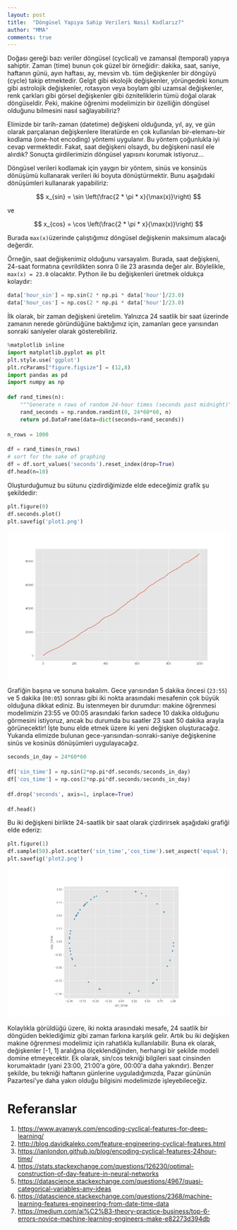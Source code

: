 ```yaml
---
layout: post
title:  "Döngüsel Yapıya Sahip Verileri Nasıl Kodlarız?"
author: "MMA"
comments: true
---
```


Doğası gereği bazı veriler döngüsel (cyclical) ve zamansal (temporal) yapıya sahiptir.  Zaman (time) bunun çok güzel bir örneğidir: dakika, saat, saniye, haftanın günü, ayın haftası, ay, mevsim vb. tüm değişkenler bir döngüyü (cycle) takip etmektedir. Gelgit gibi ekolojik değişkenler, yörüngedeki konum gibi astrolojik değişkenler, rotasyon veya boylam gibi uzamsal değişkenler, renk çarkları gibi görsel değişkenler gibi özniteliklerin tümü doğal olarak döngüseldir. Peki, makine öğrenimi modelimizin bir özelliğin döngüsel olduğunu bilmesini nasıl sağlayabiliriz?

Elimizde bir tarih-zaman (datetime) değişkeni olduğunda, yıl, ay, ve gün olarak parçalanan değişkenlere literatürde en çok kullanılan bir-elemanı-bir kodlama (one-hot encoding) yöntemi uygulanır. Bu yöntem çoğunlukla iyi cevap vermektedir. Fakat, saat değişkeni olsaydı, bu değişkeni nasıl ele alırdık? Sonuçta girdilerimizin döngüsel yapısını korumak istiyoruz...

Döngüsel verileri kodlamak için yaygın bir yöntem, sinüs ve konsinüs dönüşümü kullanarak verileri iki boyuta dönüştürmektir. Bunu aşağıdaki dönüşümleri kullanarak yapabiliriz:

$$
x_{sin} = \sin \left(\frac{2 * \pi * x}{\max(x)}\right)
$$

ve

$$
x_{cos} = \cos \left(\frac{2 * \pi * x}{\max(x)}\right)
$$

Burada `max(x)`üzerinde çalıştığımız döngüsel değişkenin maksimum alacağı değerdir.

 Örneğin, saat değişkenimiz olduğunu varsayalım. Burada, saat değişkeni, 24-saat formatına çevrildikten sonra 0 ile 23 arasında değer alır. Böylelikle, `max(x) = 23.0` olacaktır. Python ile bu değişkenleri üretmek oldukça kolaydır:

```python
data['hour_sin'] = np.sin(2 * np.pi * data['hour']/23.0)
data['hour_cos'] = np.cos(2 * np.pi * data['hour']/23.0)
```

İlk olarak, bir zaman değişkeni üretelim. Yalnızca 24 saatlik bir saat üzerinde zamanın nerede göründüğüne baktığımız için, zamanları gece yarısından sonraki saniyeler olarak gösterebiliriz.

```python
%matplotlib inline
import matplotlib.pyplot as plt
plt.style.use('ggplot')
plt.rcParams["figure.figsize"] = (12,8)
import pandas as pd
import numpy as np

def rand_times(n):
    """Generate n rows of random 24-hour times (seconds past midnight)"""
    rand_seconds = np.random.randint(0, 24*60*60, n)
    return pd.DataFrame(data=dict(seconds=rand_seconds))

n_rows = 1000

df = rand_times(n_rows)
# sort for the sake of graphing
df = df.sort_values('seconds').reset_index(drop=True)
df.head(n=10)
```

Oluşturduğumuz bu sütunu çizdirdiğimizde elde edeceğimiz grafik şu şekildedir:

```python
plt.figure(0)
df.seconds.plot()
plt.savefig('plot1.png')
```

![](https://github.com/mmuratarat/turkish/blob/master/_posts/images/plot1.png?raw=true)

Grafiğin başına ve sonuna bakalım. Gece yarısından 5 dakika öncesi (`23:55`) ve 5 dakika (`00:05`) sonrası gibi iki nokta arasındaki mesafenin çok büyük olduğuna dikkat ediniz. Bu istenmeyen bir durumdur: makine öğrenmesi modelimizin 23:55 ve 00:05 arasındaki farkın sadece 10 dakika olduğunu görmesini istiyoruz, ancak bu durumda bu saatler 23 saat 50 dakika arayla görünecektir! İşte bunu elde etmek üzere iki yeni değişken oluşturacağız. Yukarıda elimizde bulunan gece-yarısından-sonraki-saniye değişkenine sinüs ve kosinüs dönüşümleri uygulayacağız.

```python
seconds_in_day = 24*60*60

df['sin_time'] = np.sin(2*np.pi*df.seconds/seconds_in_day)
df['cos_time'] = np.cos(2*np.pi*df.seconds/seconds_in_day)

df.drop('seconds', axis=1, inplace=True)

df.head()
```

Bu iki değişkeni birlikte 24-saatlik bir saat olarak çizdirirsek aşağıdaki grafiği elde ederiz:

```python
plt.figure(1)
df.sample(50).plot.scatter('sin_time','cos_time').set_aspect('equal');
plt.savefig('plot2.png')
```

![](https://github.com/mmuratarat/turkish/blob/master/_posts/images/plot2.png?raw=true)

Kolaylıkla görüldüğü üzere, iki nokta arasındaki mesafe, 24 saatlik bir döngüden beklediğimiz gibi zaman farkına karşılık gelir. Artık bu iki değişken makine öğrenmesi modelimiz için rahatlıkla kullanılabilir. Buna ek olarak, değişkenler [-1, 1] aralığına ölçeklendiğinden, herhangi bir şekilde modeli domine etmeyecektir. Ek olarak, sin/cos tekniği bilgileri saat cinsinden korumaktadır (yani 23:00, 21:00'a göre, 00:00'a daha yakındır). Benzer şekilde, bu tekniği haftanın günlerine uyguladığımızda, Pazar gününün Pazartesi'ye daha yakın olduğu bilgisini modelimizde işleyebileceğiz. 

# Referanslar

1. https://www.avanwyk.com/encoding-cyclical-features-for-deep-learning/
2. http://blog.davidkaleko.com/feature-engineering-cyclical-features.html
3. https://ianlondon.github.io/blog/encoding-cyclical-features-24hour-time/
4. https://stats.stackexchange.com/questions/126230/optimal-construction-of-day-feature-in-neural-networks
5. https://datascience.stackexchange.com/questions/4967/quasi-categorical-variables-any-ideas
6. https://datascience.stackexchange.com/questions/2368/machine-learning-features-engineering-from-date-time-data
7. https://medium.com/ai%C2%B3-theory-practice-business/top-6-errors-novice-machine-learning-engineers-make-e82273d394db









